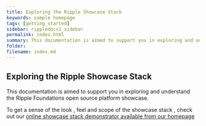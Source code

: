 ```yaml
---
title: Exploring the Ripple Showcase Stack
keywords: sample homepage
tags: [getting_started]
sidebar: rippledocs1_sidebar
permalink: index.html
summary: This documentation is aimed to support you in exploring and understand the Ripple Foundations open source platform showcase stack.
folder: 
filename: index.md
---
```


## Exploring the Ripple Showcase Stack

This documentation is aimed to support you in exploring and understand the Ripple Foundations open source platform showcase. 

To get a sense of the look , feel and scope of the showcase stack , check out our [online showcase stack demonstrator available from our homepage](http://ripple.foundation/)
